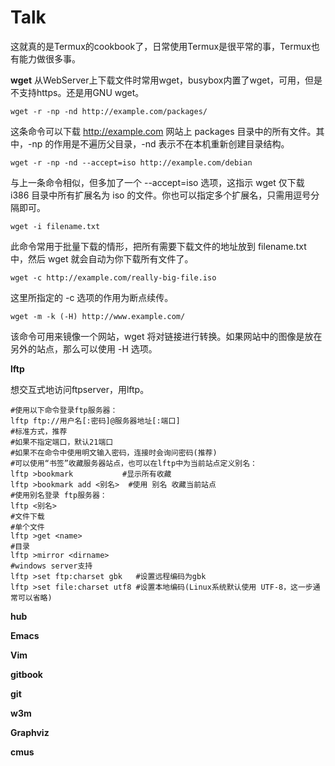# Talk

这就真的是Termux的cookbook了，日常使用Termux是很平常的事，Termux也有能力做很多事。


**wget**
从WebServer上下载文件时常用wget，busybox内置了wget，可用，但是不支持https。还是用GNU wget。

```shell
wget -r -np -nd http://example.com/packages/
```

这条命令可以下载 http://example.com 网站上 packages 目录中的所有文件。其中，-np 的作用是不遍历父目录，-nd 表示不在本机重新创建目录结构。

```shell
wget -r -np -nd --accept=iso http://example.com/debian
```

与上一条命令相似，但多加了一个 --accept=iso 选项，这指示 wget 仅下载 i386 目录中所有扩展名为 iso 的文件。你也可以指定多个扩展名，只需用逗号分隔即可。

```shell
wget -i filename.txt
```

此命令常用于批量下载的情形，把所有需要下载文件的地址放到 filename.txt 中，然后 wget 就会自动为你下载所有文件了。

```shell
wget -c http://example.com/really-big-file.iso
```

这里所指定的 -c 选项的作用为断点续传。

```shell
wget -m -k (-H) http://www.example.com/
```

该命令可用来镜像一个网站，wget 将对链接进行转换。如果网站中的图像是放在另外的站点，那么可以使用 -H 选项。

**lftp**

想交互式地访问ftpserver，用lftp。

```shell
#使用以下命令登录ftp服务器：
lftp ftp://用户名[:密码]@服务器地址[:端口]
#标准方式，推荐
#如果不指定端口，默认21端口
#如果不在命令中使用明文输入密码，连接时会询问密码(推荐)
#可以使用“书签”收藏服务器站点，也可以在lftp中为当前站点定义别名：
lftp >bookmark           #显示所有收藏
lftp >bookmark add <别名>  #使用 别名 收藏当前站点
#使用别名登录 ftp服务器：
lftp <别名>
#文件下载
#单个文件
lftp >get <name>
#目录
lftp >mirror <dirname>
#windows server支持
lftp >set ftp:charset gbk   #设置远程编码为gbk
lftp >set file:charset utf8 #设置本地编码(Linux系统默认使用 UTF-8，这一步通常可以省略)
```

**hub**

**Emacs**

**Vim**

**gitbook**

**git**

**w3m**

**Graphviz**

**cmus**



